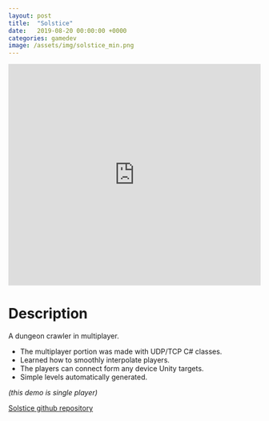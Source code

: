 ```yaml
---
layout: post
title:  "Solstice"
date:   2019-08-20 00:00:00 +0000
categories: gamedev
image: /assets/img/solstice_min.png
---
```


<iframe width="100%" height="442" src="https://www.youtube.com/embed/SvEaFt2COx0" title="YouTube video player" frameborder="0" allow="accelerometer; autoplay; clipboard-write; encrypted-media; gyroscope; picture-in-picture" allowfullscreen></iframe>

# Description

A dungeon crawler in multiplayer.

* The multiplayer portion was made with UDP/TCP C# classes.
* Learned how to smoothly interpolate players.
* The players can connect form any device Unity targets.
* Simple levels automatically generated.

*(this demo is single player)*

[Solstice github repository](https://github.com/jiexdrop/solstice)

